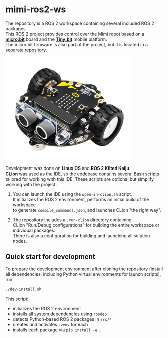 # mimi-ros2-ws

The repository is a ROS 2 workspace containing several included ROS 2 packages.  
This ROS 2 project provides control over the Mimi robot based on a [**micro:bit**](https://microbit.org/) board and the [**Tiny:bit**](https://www.yahboom.net/study/Tiny:bit) mobile platform.  
The micro:bit firmware is also part of the project, but it is located in a [separate repository](https://github.com/robot-mitya/microbit-v2-tinybit).

![Tiny:bit mobile platform](images/tinybit.jpg)

Development was done on **Linux OS** and **ROS 2 Kilted Kaiju**.  
**CLion** was used as the IDE, so the codebase contains several Bash scripts  
tailored for working with this IDE. These scripts are optional but simplify working with the project:

1. You can launch the IDE using the `open-in-clion.sh` script.  
   It initializes the ROS 2 environment, performs an initial build of the workspace  
   to generate `compile_commands.json`, and launches CLion "the right way".

2. The repository includes a `.run-clion` directory containing  
   CLion "Run/Debug configurations" for building the entire workspace or individual packages.  
   There is also a configuration for building and launching all solution nodes.

## Quick start for development

To prepare the development environment after cloning the repository (install all dependencies, including Python virtual environments for launch scripts), run:

```bash
./dev-install.sh
```

This script:

- initializes the ROS 2 environment
- installs all system dependencies using `rosdep`
- detects Python-based ROS 2 packages in `src/*`
- creates and activates `.venv` for each
- installs each package via `pip install -e .`
